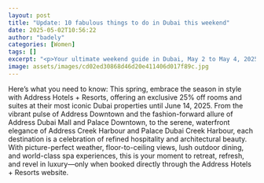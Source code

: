 ```yaml
---
layout: post
title: "Update: 10 fabulous things to do in Dubai this weekend"
date: 2025-05-02T10:56:22
author: "badely"
categories: [Women]
tags: []
excerpt: "<p>Your ultimate weekend guide in Dubai, May 2 to May 4, 2025 Transport yourself to Greece &#160; View this post on Instagram &#160; A post shared by "
image: assets/images/cd02ed30868d46d20e411406d017f89c.jpg
---
```


Here’s what you need to know: This spring, embrace the season in style with Address Hotels + Resorts, offering an exclusive 25% off rooms and suites at their most iconic Dubai properties until June 14, 2025. From the vibrant pulse of Address Downtown and the fashion-forward allure of Address Dubai Mall and Palace Downtown, to the serene, waterfront elegance of Address Creek Harbour and Palace Dubai Creek Harbour, each destination is a celebration of refined hospitality and architectural beauty. With picture-perfect weather, floor-to-ceiling views, lush outdoor dining, and world-class spa experiences, this is your moment to retreat, refresh, and revel in luxury—only when booked directly through the Address Hotels + Resorts website.

